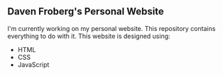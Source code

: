 ## Daven Froberg's Personal Website
I'm currently working on my personal website. This repository contains everything to do with it. This website is designed using:
- HTML
- CSS
- JavaScript
